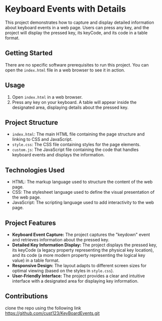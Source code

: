 # Keyboard Events with Details

This project demonstrates how to capture and display detailed information about keyboard events in a web page. Users can press any key, and the project will display the pressed key, its keyCode, and its code in a table format.

## Getting Started

There are no specific software prerequisites to run this project. You can open the `index.html` file in a web browser to see it in action.

## Usage

1. Open `index.html` in a web browser.
2. Press any key on your keyboard. A table will appear inside the designated area, displaying details about the pressed key.

## Project Structure

- `index.html`: The main HTML file containing the page structure and linking to CSS and JavaScript.
- `style.css`: The CSS file containing styles for the page elements.
- `custom.js`: The JavaScript file containing the code that handles keyboard events and displays the information.

## Technologies Used

- HTML: The markup language used to structure the content of the web page.
- CSS: The stylesheet language used to define the visual presentation of the web page.
- JavaScript: The scripting language used to add interactivity to the web page.

## Project Features

- **Keyboard Event Capture:** The project captures the "keydown" event and retrieves information about the pressed key.
- **Detailed Key Information Display:** The project displays the pressed key, its keyCode (a legacy property representing the physical key location), and its code (a more modern property representing the logical key value) in a table format.
- **Responsive Design:** The layout adapts to different screen sizes for optimal viewing (based on the styles in `style.css`).
- **User-Friendly Interface:** The project provides a clear and intuitive interface with a designated area for displaying key information.

## Contributions

clone the repo using the following link
https://github.com/cust123/KeyBoardEvents.git

